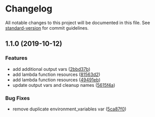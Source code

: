 # Changelog

All notable changes to this project will be documented in this file. See [standard-version](https://github.com/conventional-changelog/standard-version) for commit guidelines.

## 1.1.0 (2019-10-12)


### Features

* add additional output vars ([2bbd37b](https://github.com/alexandermendes/tf-zipped-lambda/commit/2bbd37b14ab98ed1d76ddc135c971f660a2b1212))
* add lambda function resources ([81563d2](https://github.com/alexandermendes/tf-zipped-lambda/commit/81563d2c431808ea1da66cfb3c11ebce7c1a511f))
* add lambda function resources ([49491eb](https://github.com/alexandermendes/tf-zipped-lambda/commit/49491ebfeeae8752203386d6aed760e043283b0b))
* update output vars and cleanup names ([5615f4a](https://github.com/alexandermendes/tf-zipped-lambda/commit/5615f4a39357dad648e689beec6e8630ca17770a))


### Bug Fixes

* remove duplicate environment_variables var ([5ca87f0](https://github.com/alexandermendes/tf-zipped-lambda/commit/5ca87f009db46f97e1e7476ba0e90dcdacf680cb))
